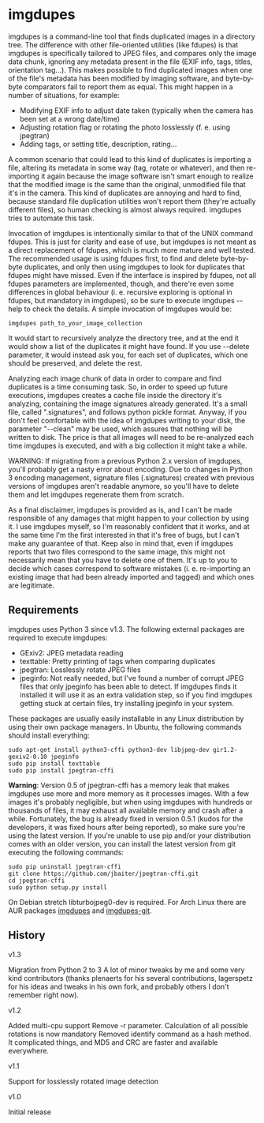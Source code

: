 # imgdupes

imgdupes is a command-line tool that finds duplicated images in a directory tree. The difference with other file-oriented utilities (like fdupes) is that imgdupes is specifically tailored to JPEG files, and compares only the image data chunk, ignoring any metadata present in the file (EXIF info, tags, titles, orientation tag...). This makes possible to find duplicated images when one of the file's metadata has been modified by imaging software, and byte-by-byte comparators fail to report them as equal. This might happen in a number of situations, for example:

- Modifying EXIF info to adjust date taken (typically when the camera has been set at a wrong date/time)
- Adjusting rotation flag or rotating the photo losslessly (f. e. using jpegtran)
- Adding tags, or setting title, description, rating...
 
A common scenario that could lead to this kind of duplicates is importing a file, altering its metadata in some way (tag, rotate or whatever), and then re-importing it again because the image software isn't smart enough to realize that the modified image is the same than the original, unmodified file that it's in the camera. This kind of duplicates are annoying and hard to find, because standard file duplication utilities won't report them (they're actually different files), so human checking is almost always required. imgdupes tries to automate this task.

Invocation of imgdupes is intentionally similar to that of the UNIX command fdupes. This is just for clarity and ease of use, but imgdupes is not meant as a direct replacement of fdupes, which is much more mature and well tested. The recommended usage is using fdupes first, to find and delete byte-by-byte duplicates, and only then using imgdupes to look for duplicates that fdupes might have missed. Even if the interface is inspired by fdupes, not all fdupes parameters are implemented, though, and there're even some differences in global behaviour (i. e. recursive exploring is optional in fdupes, but mandatory in imgdupes), so be sure to execute imgdupes --help to check the details. A simple invocation of imgdupes would be:

`imgdupes path_to_your_image_collection`

It would start to recursively analyze the directory tree, and at the end it would show a list of the duplicates it might have found. If you use --delete parameter, it would instead ask you, for each set of duplicates, which one should be preserved, and delete the rest.

Analyzing each image chunk of data in order to compare and find duplicates is a time consuming task. So, in order to speed up future executions, imgdupes creates a cache file inside the directory it's analyzing, containing the image signatures already generated. It's a small file, called ".signatures", and follows python pickle format. Anyway, if you don't feel comfortable with the idea of imgdupes writing to your disk, the parameter "--clean" may be used, which assures that nothing will be written to disk. The price is that all images will need to be re-analyzed each time imgdupes is executed, and with a big collection it might take a while.

WARNING: If migrating from a previous Python 2.x version of imgdupes, you'll probably get a nasty error about encoding. Due to changes in Python 3 encoding management, signature files (.signatures) created with previous versions of imgdupes aren't readable anymore, so you'll have to delete them and let imgdupes regenerate them from scratch.

As a final disclaimer, imgdupes is provided as is, and I can't be made responsible of any damages that might happen to your collection by using it. I use imgdupes myself, so I'm reasonably confident that it works, and at the same time I'm the first interested in that it's free of bugs, but I can't make any guarantee of that. Keep also in mind that, even if imgdupes reports that two files correspond to the same image, this might not necessarily mean that you have to delete one of them. It's up to you to decide which cases correspond to software mistakes (i. e. re-importing an existing image that had been already imported and tagged) and which ones are legitimate.

## Requirements

imgdupes uses Python 3 since v1.3. The following external packages are required to execute imgdupes:

* GExiv2: JPEG metadata reading
* texttable: Pretty printing of tags when comparing duplicates
* jpegtran: Losslessly rotate JPEG files
* jpeginfo: Not really needed, but I've found a number of corrupt JPEG files that only jpeginfo has been able to detect. If imgdupes finds it installed it will use it as an extra validation step, so if you find imgdupes getting stuck at certain files, try installing jpeginfo in your system.
 
These packages are usually easily installable in any Linux distribution by using their own package managers. In Ubuntu, the following commands should install everything:

```
sudo apt-get install python3-cffi python3-dev libjpeg-dev gir1.2-gexiv2-0.10 jpeginfo
sudo pip install texttable
sudo pip install jpegtran-cffi
```
**Warning**: Version 0.5 of jpegtran-cffi has a memory leak that makes imgdupes use more and more memory as it processes images. With a few images it's probably negligible, but when using imgdupes with hundreds or thousands of files, it may exhaust all available memory and crash after a while. Fortunately, the bug is already fixed in version 0.5.1 (kudos for the developers, it was fixed hours after being reported), so make sure you're using the latest version. If you're unable to use pip and/or your distribution comes with an older version, you can install the latest version from git executing the following commands:
```
sudo pip uninstall jpegtran-cffi
git clone https://github.com/jbaiter/jpegtran-cffi.git
cd jpegtran-cffi
sudo python setup.py install
```
On Debian stretch libturbojpeg0-dev is required. For Arch Linux there are AUR packages [imgdupes](https://aur.archlinux.org/packages/imgdupes/) and [imgdupes-git](https://aur.archlinux.org/packages/imgdupes-git/).

## History

v1.3

Migration from Python 2 to 3
A lot of minor tweaks by me and some very kind contributors (thanks plenaerts for his several contributions, lagerspetz for his ideas and tweaks in his own fork, and probably others I don't remember right now).

v1.2

 Added multi-cpu support
 Remove -r parameter. Calculation of all possible rotations is now mandatory
 Removed identify command as a hash method. It complicated things, and MD5 and CRC are faster and available everywhere.
 
v1.1

  Support for losslessly rotated image detection
  
v1.0

  Initial release
